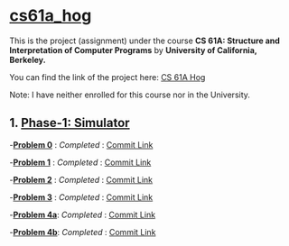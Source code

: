 # [cs61a_hog](https://cs61a.org/)

This is the project (assignment) under the course **CS 61A: Structure and Interpretation of Computer Programs** by **University of California, Berkeley.**

You can find the link of the project here: [CS 61A Hog](https://cs61a.org/proj/hog/)

Note: I have neither enrolled for this course nor in the University.



 ## 1. [Phase-1: Simulator](https://cs61a.org/proj/hog/#phase-1-simulator)
 -[**Problem 0**](https://cs61a.org/proj/hog/#problem-0-0-pt)   : _Completed_ : [Commit Link](https://github.com/skad00sh/cs61a_hog/commit/3276153436cfe75e12d3d73aa306f0488ccc0c33)
 
 -[**Problem 1**](https://cs61a.org/proj/hog/#problem-1-2-pt)   : _Completed_ : [Commit Link](https://github.com/skad00sh/cs61a_hog/commit/3276153436cfe75e12d3d73aa306f0488ccc0c33)
 
 -[**Problem 2**](https://cs61a.org/proj/hog/#problem-2-1-pt)   : _Completed_ : [Commit Link](https://github.com/skad00sh/cs61a_hog/commit/2ba5d8a2be03c727dcb58c7ba10a6c9348c1ecd8)
 
 -[**Problem 3**](https://cs61a.org/proj/hog/#problem-3-2-pt)   : _Completed_ : [Commit Link](https://github.com/skad00sh/cs61a_hog/commit/e8ddc88c739bf6d6d992f39a4f6984d9bbcd6c9a)
  
 -[**Problem 4a**](https://cs61a.org/proj/hog/#problem-4a-1-pt): _Completed_ : [Commit Link](https://github.com/skad00sh/cs61a_hog/commit/d5f52aa6c94b57404468d45651c0994c225987c1)
 
 -[**Problem 4b**](https://cs61a.org/proj/hog/#problem-4b-1-pt): _Completed_ : [Commit Link](https://github.com/skad00sh/cs61a_hog/commit/c25217debec89224c82b941442c22ad33f1acd14)
